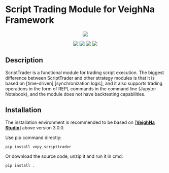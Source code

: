 # Script Trading Module for VeighNa Framework

<p align="center">
  <img src ="https://vnpy.oss-cn-shanghai.aliyuncs.com/vnpy-logo.png"/>
</p>

<p align="center">
    <img src ="https://img.shields.io/badge/version-1.0.2-blueviolet.svg"/>
    <img src ="https://img.shields.io/badge/platform-windows|linux|macos-yellow.svg"/>
    <img src ="https://img.shields.io/badge/python-3.7|3.8|3.9|3.10-blue.svg" />
    <img src ="https://img.shields.io/github/license/vnpy/vnpy.svg?color=orange"/>
</p>

## Description

ScriptTrader is a functional module for trading script execution. The biggest difference between ScriptTrader and other strategy modules is that it is based on [time-driven] [synchronization logic], and it also supports trading operations in the form of REPL commands in the command line (Jupyter Notebook), and the module does not have backtesting capabilities.

## Installation

The installation environment is recommended to be based on [[**VeighNa Studio**](https://github.com/paperswithbacktest/vnpy)] above version 3.0.0.

Use pip command directly:

```bash
pip install vnpy_scripttrader
```


Or download the source code, unzip it and run it in cmd:

```bash
pip install .
```
